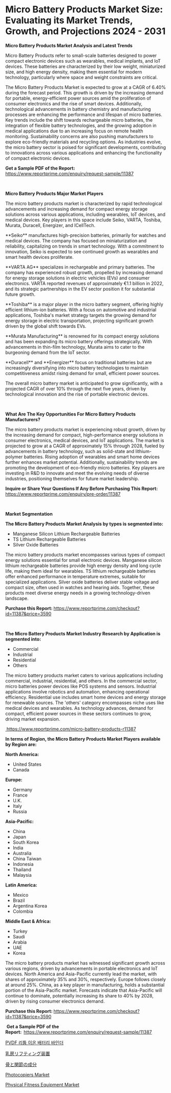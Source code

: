 <p><h1>Micro Battery Products Market Size: Evaluating its Market Trends, Growth, and Projections 2024 - 2031</h1></p><p><strong>Micro Battery Products Market Analysis and Latest Trends</strong></p>
<p><p>Micro Battery Products refer to small-scale batteries designed to power compact electronic devices such as wearables, medical implants, and IoT devices. These batteries are characterized by their low weight, miniaturized size, and high energy density, making them essential for modern technology, particularly where space and weight constraints are critical.</p><p>The Micro Battery Products Market is expected to grow at a CAGR of 6.40% during the forecast period. This growth is driven by the increasing demand for portable, energy-efficient power sources amid the proliferation of consumer electronics and the rise of smart devices. Additionally, technological advancements in battery chemistry and manufacturing processes are enhancing the performance and lifespan of micro batteries. Key trends include the shift towards rechargeable micro batteries, the integration of flexible battery technologies, and the growing adoption in medical applications due to an increasing focus on remote health monitoring. Sustainability concerns are also pushing manufacturers to explore eco-friendly materials and recycling options. As industries evolve, the micro battery sector is poised for significant developments, contributing to innovations across various applications and enhancing the functionality of compact electronic devices.</p></p>
<p><strong>Get a Sample PDF of the Report:&nbsp;</strong> <a href="https://www.reportprime.com/enquiry/request-sample/11387">https://www.reportprime.com/enquiry/request-sample/11387</a></p>
<p>&nbsp;</p>
<p><strong>Micro Battery Products Major Market Players</strong></p>
<p><p>The micro battery products market is characterized by rapid technological advancements and increasing demand for compact energy storage solutions across various applications, including wearables, IoT devices, and medical devices. Key players in this space include Seiko, VARTA, Toshiba, Murata, Duracell, Energizer, and ICellTech.</p><p>**Seiko** manufactures high-precision batteries, primarily for watches and medical devices. The company has focused on miniaturization and reliability, capitalizing on trends in smart technology. With a commitment to innovation, Seiko is expected to see continued growth as wearables and smart health devices proliferate.</p><p>**VARTA AG** specializes in rechargeable and primary batteries. The company has experienced robust growth, propelled by increasing demand for energy storage solutions in electric vehicles (EVs) and consumer electronics. VARTA reported revenues of approximately €1.1 billion in 2022, and its strategic partnerships in the EV sector position it for substantial future growth.</p><p>**Toshiba** is a major player in the micro battery segment, offering highly efficient lithium-ion batteries. With a focus on automotive and industrial applications, Toshiba's market strategy targets the growing demand for energy storage in electric transportation, projecting significant growth driven by the global shift towards EVs.</p><p>**Murata Manufacturing** is renowned for its compact energy solutions and has been expanding its micro battery offerings strategically. With advancements in thin-film technology, Murata aims to cater to the burgeoning demand from the IoT sector.</p><p>**Duracell** and **Energizer** focus on traditional batteries but are increasingly diversifying into micro battery technologies to maintain competitiveness amidst rising demand for small, efficient power sources.</p><p>The overall micro battery market is anticipated to grow significantly, with a projected CAGR of over 10% through the next five years, driven by technological innovation and the rise of portable electronic devices.</p></p>
<p>&nbsp;</p>
<p><strong>What Are The Key Opportunities For Micro Battery Products Manufacturers?</strong></p>
<p><p>The micro battery products market is experiencing robust growth, driven by the increasing demand for compact, high-performance energy solutions in consumer electronics, medical devices, and IoT applications. The market is projected to grow at a CAGR of approximately 15% through 2028, fueled by advancements in battery technology, such as solid-state and lithium-polymer batteries. Rising adoption of wearables and smart home devices further enhances market potential. Additionally, sustainability trends are promoting the development of eco-friendly micro batteries. Key players are investing in R&D to innovate and meet the evolving needs of diverse industries, positioning themselves for future market leadership.</p></p>
<p><strong>Inquire or Share Your Questions If Any Before Purchasing This Report:</strong> <a href="https://www.reportprime.com/enquiry/pre-order/11387">https://www.reportprime.com/enquiry/pre-order/11387</a></p>
<p>&nbsp;</p>
<p><strong>Market Segmentation</strong></p>
<p><strong>The Micro Battery Products Market Analysis by types is segmented into:</strong></p>
<p><ul><li>Manganese Silicon Lithium Rechargeable Batteries</li><li>TS Lithium Rechargeable Batteries</li><li>Silver Oxide Batteries</li></ul></p>
<p><p>The micro battery products market encompasses various types of compact energy solutions essential for small electronic devices. Manganese silicon lithium rechargeable batteries provide high energy density and long cycle life, making them ideal for wearables. TS lithium rechargeable batteries offer enhanced performance in temperature extremes, suitable for specialized applications. Silver oxide batteries deliver stable voltage and compact size, often used in watches and hearing aids. Together, these products meet diverse energy needs in a growing technology-driven landscape.</p></p>
<p><strong>Purchase this Report:&nbsp;</strong><a href="https://www.reportprime.com/checkout?id=11387&price=3590">https://www.reportprime.com/checkout?id=11387&price=3590</a></p>
<p>&nbsp;</p>
<p><strong>The Micro Battery Products Market Industry Research by Application is segmented into:</strong></p>
<p><ul><li>Commercial</li><li>Industrial</li><li>Residential</li><li>Others</li></ul></p>
<p><p>The micro battery products market caters to various applications including commercial, industrial, residential, and others. In the commercial sector, micro batteries power devices like POS systems and sensors. Industrial applications involve robotics and automation, enhancing operational efficiency. Residential use includes smart home devices and energy storage for renewable sources. The 'others' category encompasses niche uses like medical devices and wearables. As technology advances, demand for compact, efficient power sources in these sectors continues to grow, driving market expansion.</p></p>
<p><a href="https://www.reportprime.com/micro-battery-products-r11387">&nbsp;https://www.reportprime.com/micro-battery-products-r11387</a></p>
<p><strong>In terms of Region, the Micro Battery Products Market Players available by Region are:</strong></p>
<p>
    <p> <strong> North America: </strong>
        <ul>
            <li>United States</li>
            <li>Canada</li>
        </ul>
        </p> 
    <p> <strong> Europe: </strong>
        <ul>
            <li>Germany</li>
            <li>France</li>
            <li>U.K.</li>
            <li>Italy</li>
            <li>Russia</li>
        </ul>
        </p> 
    <p> <strong> Asia-Pacific: </strong>
        <ul>
            <li>China</li>
            <li>Japan</li>
            <li>South Korea</li>
            <li>India</li>
            <li>Australia</li>
            <li>China Taiwan</li>
            <li>Indonesia</li>
            <li>Thailand</li>
            <li>Malaysia</li>
        </ul>
        </p> 
    <p> <strong> Latin America: </strong>
        <ul>
            <li>Mexico</li>
            <li>Brazil</li>
            <li>Argentina Korea</li>
            <li>Colombia</li>
        </ul>
        </p> 
    <p> <strong> Middle East & Africa: </strong>
        <ul>
            <li>Turkey</li>
            <li>Saudi</li>
            <li>Arabia</li>
            <li>UAE</li>
            <li>Korea</li>
        </ul>
    </p>
    </p>
<p><p>The micro battery products market has witnessed significant growth across various regions, driven by advancements in portable electronics and IoT devices. North America and Asia-Pacific currently lead the market, with shares of approximately 35% and 30%, respectively. Europe follows closely at around 25%. China, as a key player in manufacturing, holds a substantial portion of the Asia-Pacific market. Forecasts indicate that Asia-Pacific will continue to dominate, potentially increasing its share to 40% by 2028, driven by rising consumer electronics demand.</p></p>
<p><strong>Purchase this Report: </strong><a href="https://www.reportprime.com/checkout?id=11387&price=3590">https://www.reportprime.com/checkout?id=11387&price=3590</a></p>
<p>&nbsp;<strong>Get a Sample PDF of the Report:&nbsp;&nbsp;</strong><a href="https://www.reportprime.com/enquiry/request-sample/11387">https://www.reportprime.com/enquiry/request-sample/11387</a></p>
<p><strong></strong></p>
<p><p><a href="https://medium.com/@anil.parihar/%EC%A0%84%EC%84%B8%EA%B3%84-pvdf-%EB%A6%AC%ED%8A%AC-%EC%9D%B4%EC%98%A8-%EB%B0%B0%ED%84%B0%EB%A6%AC-%EB%B0%94%EC%9D%B8%EB%8D%94-%EC%8B%9C%EC%9E%A5-%EC%A0%84%EB%A7%9D-%EB%AF%B8%EB%9E%98-%EB%8F%99%ED%96%A5-%EB%B0%8F-%EC%8B%9C%EC%9E%A5-%EC%A0%84%EB%9E%B5-%EC%98%88%EC%B8%A1-2024-2031-cf959b3c3393">PVDF 리튬 이온 배터리 바인더</a></p><p><a href="https://marciimhc.medium.com/%E3%83%90%E3%82%B9%E3%83%88%E3%83%AA%E3%83%95%E3%83%86%E3%82%A3%E3%83%B3%E3%82%B0%E3%83%87%E3%83%90%E3%82%A4%E3%82%B9%E5%B8%82%E5%A0%B4-%E3%82%B0%E3%83%AD%E3%83%BC%E3%83%90%E3%83%AB%E3%81%8A%E3%82%88%E3%81%B3%E5%9C%B0%E5%9F%9F%E5%88%86%E6%9E%90-%E5%9C%B0%E5%9F%9F-%E5%9B%BD%E5%88%A5%E5%88%86%E6%9E%90-%E7%AB%B6%E4%BA%89%E7%92%B0%E5%A2%83%E3%81%AB%E7%84%A6%E7%82%B9%E3%82%92%E5%BD%93%E3%81%A6%E3%81%9F%E5%88%86%E6%9E%90%E3%81%A8%E4%BA%88%E6%B8%AC-2024%E5%B9%B4-2031%E5%B9%B4-06d46ba11da4">乳房リフティング装置</a></p><p><a href="https://medium.com/@olyy49keyt/bone-and-joint-ingredients-market-%E3%81%AF-%E3%82%B3%E3%82%B9%E3%83%88%E7%AE%A1%E7%90%86%E3%81%A8%E5%8A%B9%E7%8E%87%E5%90%91%E4%B8%8A%E3%82%92%E5%84%AA%E5%85%88%E3%81%97%E3%81%BE%E3%81%99-%E3%81%95%E3%82%89%E3%81%AB-%E5%A0%B1%E5%91%8A%E6%9B%B8%E3%81%AF%E5%B8%82%E5%A0%B4%E3%81%AE%E9%9C%80%E8%A6%81%E9%9D%A2%E3%81%A8%E4%BE%9B%E7%B5%A6%E9%9D%A2%E3%81%AE%E4%B8%A1%E6%96%B9%E3%82%92%E3%82%AB%E3%83%90%E3%83%BC%E3%81%97%E3%81%A6%E3%81%84%E3%81%BE%E3%81%99-bone-and-e3bfb43b0391">骨と関節の成分</a></p><p><a href="https://www.linkedin.com/pulse/charting-future-comprehensive-analysis-global-photocopiers-ck4de?trackingId=0Dwl3IsRSkOtXD%2FQBhrpUQ%3D%3D">Photocopiers Market</a></p><p><a href="https://www.linkedin.com/pulse/physical-fitness-equipment-market-share-size-trends-industry-ygs3c?trackingId=fx2%2BkletTD60DuSl6NrtVg%3D%3D">Physical Fitness Equipment Market</a></p></p>
